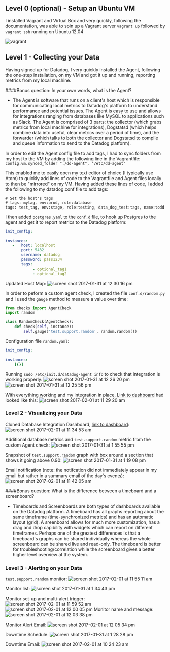 ## Level 0 (optional) - Setup an Ubuntu VM

I installed Vagrant and Virtual Box and very quickly, following the documentation, was able to spin up a Vagrant server `vagrant up` followed by `vagrant ssh` running on Ubuntu 12.04

![vagrant](https://cloud.githubusercontent.com/assets/13028695/22488518/7ceec406-e7e0-11e6-93de-772d284c6342.png)


## Level 1 - Collecting your Data

Having signed up for Datadog, I very quickly installed the Agent, following the one-step installation, on my VM and got it up and running, reporting metrics from my local machine. 


####Bonus question: In your own words, what is the Agent?

- The Agent is software that runs on a client's host which is responsible for communicating local metrics to Datadog's platform to understand performance and potential issues. The Agent is easy to use and allows for integrations ranging from databases like MySQL to applications such as Slack. The Agent is comprised of 3 parts: the collector (which grabs metrics from local machine for integrations), Dogstatsd (which helps combine data into useful, clear metrics over a period of time), and the forwarder (which talks to both the collector and Dogstatsd to compile and queue information to send to the Datadog platform).

In order to edit the Agent config file to add tags, I had to sync folders from my host to the VM by adding the following line in the Vagrantfile:
`config.vm.synced_folder "./dd-agent", "/etc/dd-agent" `

This enabled me to easily open my text editor of choice (I typically use Atom) to quickly add lines of code to the Vagrantfile and Agent files locally to then be "mirrored" on my VM. Having added these lines of code, I added the following to my datadog.conf file to add tags:

```
# Set the host's tags
# tags: mytag, env:prod, role:database
tags: test_tag, env:stage, role:testing, data_dog_test:tags, name:todd
```
I then added `postgres.yaml` to the `conf.d` file, to hook up Postgres to the agent and get it to report metrics to the Datadog platform:
```yaml
init_config:

instances:
   -   host: localhost
       port: 5432
       username: datadog
       password: pass1234
       tags:
            - optional_tag1
            - optional_tag2
```
Updated Host Map:
![screen shot 2017-01-31 at 12 30 16 pm](https://cloud.githubusercontent.com/assets/13028695/22513796/4ac806b4-e86b-11e6-8176-bd58cd3cf4aa.png)

In order to peform a custom agent check, I created the file `conf.d/random.py` and I used the `gauge` method to measure a value over time:
```python
from checks import AgentCheck
import random

class RandomCheck(AgentCheck):
    def check(self, instance):
        self.gauge('test.support.random', random.random())

```

Configuration file `random.yaml`:
```yaml
init_config:

instances:
    [{}]

```

Running `sudo /etc/init.d/datadog-agent info` to check that integration is working properly: 
![screen shot 2017-01-31 at 12 26 20 pm](https://cloud.githubusercontent.com/assets/13028695/22515124/7276af86-e86f-11e6-8ee4-5a8cb743f12b.png)
![screen shot 2017-01-31 at 12 25 56 pm](https://cloud.githubusercontent.com/assets/13028695/22515145/82ccfa98-e86f-11e6-9325-3585b2ddf3b3.png)

With everything working and my integration in place, [Link to dashboard](https://app.datadoghq.com/dash/host/265897649?live=true&page=0&is_auto=false&from_ts=1485962899156&to_ts=1485966499156&tile_size=m) had looked like this:
![screen shot 2017-02-01 at 11 29 20 am](https://cloud.githubusercontent.com/assets/13028695/22515825/da5d257e-e871-11e6-9596-e69554d581c2.png)


### Level 2 - Visualizing your Data

Cloned Database Integration Dashboard, [link to dashboard](https://app.datadoghq.com/dash/241698/postgres---overview-cloned?live=true&page=0&is_auto=false&from_ts=1485969361312&to_ts=1485972961312&tile_size=m):
![screen shot 2017-02-01 at 11 34 53 am](https://cloud.githubusercontent.com/assets/13028695/22516051/88a832c2-e872-11e6-82b5-4e9044d4a616.png)

Additional database metrics and `test.support.random` metric from the custom Agent check:
![screen shot 2017-01-31 at 1 55 55 pm](https://cloud.githubusercontent.com/assets/13028695/22516112/c13686d4-e872-11e6-868b-a49d30a7a7ef.png)

Snapshot of `test.support.random` graph with box around a section that shows it going above 0.90:
![screen shot 2017-01-31 at 1 19 08 pm](https://cloud.githubusercontent.com/assets/13028695/22516196/0602c7d2-e873-11e6-973d-25f1f051fa73.png)

Email notification (note: the notifcation did not immediately appear in my email but rather in a summary email of the day's events):
![screen shot 2017-02-01 at 11 42 05 am](https://cloud.githubusercontent.com/assets/13028695/22516349/86dd75a0-e873-11e6-9f7e-1de477cc4f06.png)
 
####Bonus question: What is the difference between a timeboard and a screenboard?	
- Timeboards and Screenboards are both types of dashboards available on the Datadog platform. A timeboard has all graphs reporting about the same timeframe (time-synchronized metrics) and has an automatic layout (grid). A sreenboard allows for much more customization, has a drag and drop capibility with widgets which can report on different timeframes. Perhaps one of the greatest differences is that a timeboard's graphs can be shared individually whereas the whole screenboard can be shared live and read-only. The timeboard is better for troubleshooting/correlation while the screenboard gives a better higher level overview at the system.
 
 
### Level 3 - Alerting on your Data

`test.support.random` monitor: 
![screen shot 2017-02-01 at 11 55 11 am](https://cloud.githubusercontent.com/assets/13028695/22516925/6d854c52-e875-11e6-9b45-bd8067e698f6.png)

Monitor list:
![screen shot 2017-01-31 at 1 34 43 pm](https://cloud.githubusercontent.com/assets/13028695/22516976/909c44b6-e875-11e6-8a1c-42c5d90ec689.png)

Monitor set-up and multi-alert trigger:
![screen shot 2017-02-01 at 11 59 52 am](https://cloud.githubusercontent.com/assets/13028695/22517099/04e81886-e876-11e6-93f6-6aaec2bb64eb.png)
![screen shot 2017-02-01 at 12 00 05 pm](https://cloud.githubusercontent.com/assets/13028695/22517098/04e7d7ae-e876-11e6-9650-4b581ac4a91f.png)
Monitor name and message:
![screen shot 2017-02-01 at 12 03 38 pm](https://cloud.githubusercontent.com/assets/13028695/22517251/8e0751d6-e876-11e6-84c9-328f7210047c.png)

Monitor Alert Email:
![screen shot 2017-02-01 at 12 05 34 pm](https://cloud.githubusercontent.com/assets/13028695/22517359/cdbcf218-e876-11e6-9999-8a6a42e38f72.png)

Downtime Schedule:
![screen shot 2017-01-31 at 1 28 28 pm](https://cloud.githubusercontent.com/assets/13028695/22517414/01b3416c-e877-11e6-8162-76fce69851a0.png)

Downtime Email:
![screen shot 2017-02-01 at 10 24 23 am](https://cloud.githubusercontent.com/assets/13028695/22517388/e5db5e66-e876-11e6-838e-285b7eaa228b.png)
